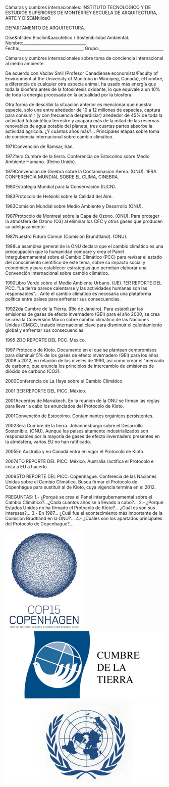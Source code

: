 
 Cámaras y cumbres internacionales:
INSTITUTO TECNOLOGICO Y DE ESTUDIOS SUPERIORES DE MONTERREY 
ESCUELA DE ARQUITECTURA, ARTE Y DISE&NtildeO 

DEPARTAMENTO DE ARQUITECTURA.

Dise&ntildeo Bioclim&aacutetico / Sostenibilidad Ambiental.
Nombre:_______________________________ 
Fecha:________________________________ 
Grupo:________________________________ 


Cámaras y cumbres internacionales sobre toma de conciencia internacional al medio ambiente. 

De acuerdo con Vaclav Smil (Profesor Canadiense economista/Faculty of Environment at the University of Manitoba in Winnipeg, Canada), el hombre, a diferencia de cualquier otra especie animal, ha usado más energía que toda la biosfera antes de la fotosíntesis oxidante, lo que equivale a un 10% de toda la energía procesada en la actualidad por la biosfera. 

Otra forma de describir la situación anterior es mencionar que nuestra especie, sólo una entre alrededor de 10 a 12 millones de especies, captura para consumir (y con frecuencia desperdiciar) alrededor de 45% de toda la actividad fotosintética terrestre y acapara más de la mitad de las reservas renovables de agua potable del planeta, tres cuartas partes absorbe la actividad agrícola. 
¿Y cuántos años más?... 
Principales etapas sobre toma de conciencia internacional sobre cambio climático.


1971Convención de Ramsar, Irán. 

19721era Cumbre de la tierra. Conferencia de Estocolmo sobre Medio Ambiente Humano. (Reino Unido).

1979Convención de Ginebra sobre la Contaminación Aérea. (ONU). 1ERA CONFERENCIA MUNDIAL SOBRE EL CLIMA, GINEBRA. 

1980Estrategia Mundial para la Conservación (IUCN). 

1983Protocolo de Helsinki sobre la Calidad del Aire. 

1983Comisión Mundial sobre Medio Ambiente y Desarrollo (ONU).

1987Protocolo de Montreal sobre la Capa de Ozono. (ONU). Para proteger la atmósfera de Ozono (O3) al eliminar los CFC y otros gases que producen su adelgazamiento. 

1987Nuestro Futuro Común (Comisión Brundtland). (ONU).

1988La asamblea general de la ONU declara que el cambio climático es una preocupación que la humanidad compare y crea el Panel Intergubernamental sobre el Cambio Climático (PCC) para revisar el estado del conocimiento científico de éste tema, sobre su impacto social y económico y para establecer estrategias que permitan elaborar una Convención Internacional sobre cambio climático. 

1990Libro Verde sobre el Medio Ambiente Urbano. (UE). 1ER REPORTE DEL PCC. "La tierra parece calentarse y las actividades humanas son las responsables"… Ante el cambio climático es necesaria una plataforma política entre países para enfrentar sus consecuencias. 

19922da Cumbre de la Tierra. (Río de Janeiro). Para estabilizar las emisiones de gases de efecto invernadero (GEI) para el año 2000, se crea se crea la Conversión Marco sobre cambio climático de las Naciones Unidas (CMCC), tratado internacional clave para disminuir el calentamiento global y enfrentar sus consecuencias. 

1995 2DO REPORTE DEL PCC. México.

1997 Protocolo de Kioto. Documento en el que se plantean compromisos para disminuir 5% de los gases de efecto invernadero (GEI) para los años 2008 a 2012, en relación de los niveles de 1990, así como crear el "mercado de carbono, que enuncia los principios de intercambio de emisiones de dióxido de carbono (CO2).

2000Conferencia de La Haya sobre el Cambio Climático.

2001 3ER REPORTE DEL PICC. México. 

2001Acuerdos de Marrakech. En la reunión de la ONU se firman las reglas para llevar a cabo los enunciados del Protocolo de Kioto. 

2001Convención de Estocolmo. Contaminantes orgánicos persistentes. 

20023era Cumbre de la tierra. Johannesburgo sobre el Desarrollo Sostenible. (ONU). Aunque los países altamente industrializados son responsables por la mayoría de gases de efecto invernadero presentes en la atmósfera, varios EU no han ratificado. 

2005En Australia y en Canadá entra en vigor el Protocolo de Kioto.

20074TO REPORTE DEL PICC. México. Australia ractifica el Protocolo e insta a EU a hacerlo. 

20095TO REPORTE DEL PICC. Copenhague. Conferecia de las Naciones Unidas sobre el Cambio Climático. Busca firmar el Protocolo de Copenhague para sustituir al de Kioto, cuya vigencia termina en el 2012. 



PREGUNTAS: 
1.- ¿Porqué se crea el Panel intergubernamental sobre el Cambio Climático?...¿Cada cuántos años se a llevado a cabo?... 
2.- ¿Porqué Estados Unidos no ha firmado el Protocolo de Kioto?... ¿Cuál es son sus intereses?... 
3.- En 1987... ¿Cuál fue el acontecimiento más importante de la Comisión Brudtland en la ONU?... 
4.- ¿Cuáles son los apartados principales del Protocolo de Copenhague?... 






![](./Cumbre.2.jpg)
![](./Cumbre.1.jpg)
![](./Cumbre.3.jpg)
